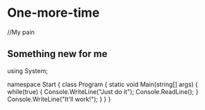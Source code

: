 # One-more-time
//My pain

## Something new for me
using System;

namespace Start
{
    class Program
    {
        static void Main(string[] args)
        {
            while(true)
            {
                Console.WriteLine("Just do it");
                Console.ReadLine();
            }
            Console.WriteLine("It'll work!");
        }
    }
}
